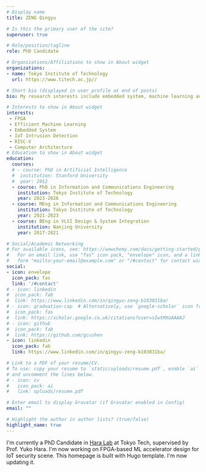 ```yaml
---
# Display name
title: ZENG Qingyu 

# Is this the primary user of the site?
superuser: true

# Role/position/tagline
role: PhD Candidate  

# Organizations/Affiliations to show in About widget
organizations:
- name: Tokyo Institute of Technology
  url: https://www.titech.ac.jp//

# Short bio (displayed in user profile at end of posts)
bio: My research interests include embedded system, machine learning and IoT network security.

# Interests to show in About widget
interests:
 - FPGA
 - Efficient Machine Learning
 - Embedded System
 - IoT Intrusion Detection
 - RISC-V
 - Computer Architecture
# Education to show in About widget
education:
  courses:
  # - course: PhD in Artificial Intelligence
  #  institution: Stanford University
  #  year: 2012
  - course: PhD in Information and Communications Engineering
    institution: Tokyo Institute of Technology
    year: 2023-2026
  - course: MEng in Information and Communications Engineering
    institution: Tokyo Institute of Technology
    year: 2021-2023
  - course: BEng in VLSI Design & System Integration
    institution: Nanjing University
    year: 2017-2021

# Social/Academic Networking
# For available icons, see: https://wowchemy.com/docs/getting-started/page-builder/#icons
#   For an email link, use "fas" icon pack, "envelope" icon, and a link in the
#   form "mailto:your-email@example.com" or "/#contact" for contact widget.
social:
- icon: envelope
  icon_pack: fas
  link: '/#contact'
# - icon: linkedin
#  icon_pack: fab
#  link: https://www.linkedin.com/in/qingyu-zeng-b103031ba/
# - icon: graduation-cap  # Alternatively, use `google-scholar` icon from `ai` icon pack
#  icon_pack: fas
#  link: https://scholar.google.co.uk/citations?user=sIwtMXoAAAAJ
# - icon: github
#  icon_pack: fab
#  link: https://github.com/gcushen
- icon: linkedin
  icon_pack: fab
  link: https://www.linkedin.com/in/qingyu-zeng-b103031ba/

# Link to a PDF of your resume/CV.
# To use: copy your resume to `static/uploads/resume.pdf`, enable `ai` icons in `params.toml`, 
# and uncomment the lines below.
# - icon: cv
#   icon_pack: ai
#   link: uploads/resume.pdf

# Enter email to display Gravatar (if Gravatar enabled in Config)
email: ""

# Highlight the author in author lists? (true/false)
highlight_name: true
---
```


I'm currently a PhD Candidate in [Hara Lab](http://www.cad.ce.titech.ac.jp/index.php/members) at Tokyo Tech, supervised by Prof. Yuko Hara. I'm now working on FPGA-based ML accelerator design for IoT security scene. This homepage is built with Hugo template. I'm now updating it.




